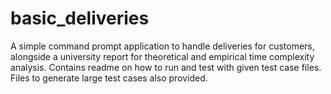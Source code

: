 # basic_deliveries
A simple command prompt application to handle deliveries for customers, alongside a university report for theoretical and empirical time complexity analysis. 
Contains readme on how to run and test with given test case files. Files to generate large test cases also provided. 
